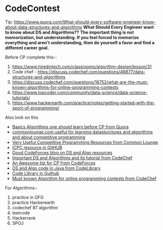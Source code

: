 # CodeContest
Tip:
https://www.quora.com/What-should-every-software-engineer-know-about-data-structures-and-algorithms
**What Should Every Engineer want to know about DS and Algorithms??**
**The important thing is not memorization, but understanding. If you feel forced to memorize everything and aren't understanding, then do yourself a favor and find a different career goal.**


Before CP complete this:-
1. https://www.hiredintech.com/classrooms/algorithm-design/lesson/31
2. Code chef - https://discuss.codechef.com/questions/48877/data-structures-and-algorithms 
3. https://discuss.codechef.com/questions/18752/what-are-the-must-known-algorithms-for-online-programming-contests 
4. https://www.topcoder.com/community/data-science/data-science-tutorials/
5. https://www.hackerearth.com/practice/notes/getting-started-with-the-sport-of-programming/

Also look on this

- [Basics Algorithms one should learn before CP from Quora](https://www.quora.com/What-basic-data-structures-and-algorithms-should-one-learn-before-starting-competitive-programming)
- [commonlounge.com useful for learning datasturctures and algorithms and about competitive programming](https://www.commonlounge.com/)
- [Very Useful Competitive Programming Resources from Common Lounge](https://www.commonlounge.com/discussion/da2585a55eaf440b9fe9a311ab0b74dc)
- [ICPC resource in GitHUB](https://github.com/nikhiljangam/Competitive-programming-resources)
- [Good CodeForces blog on DS and Algo resources](http://codeforces.com/blog/entry/13529)
- [Important DS and Algorithms and its tutorial from CodeChef](https://discuss.codechef.com/questions/48877/data-structures-and-algorithms)
- [An Awesome list for CP from CodeForces](http://codeforces.com/blog/entry/23054)
- [DS and Algo code in Java from CodeLibrary](http://code-library.herokuapp.com/binary-search-tree/java)
- [Code Library in Guthub](https://github.com/indy256/codelibrary/blob/master/java/strings/Kmp.java)
- [Must known Algorithm for online programming contests from CodeChef](https://discuss.codechef.com/questions/18752/what-are-the-must-known-algorithms-for-online-programming-contests)

For Algorithms:-
1. practice in GFG
2. practice Hackerearth
3. codechef 87 algorithm
4. leetcode
5. Hackerrank
6. SPOJ
